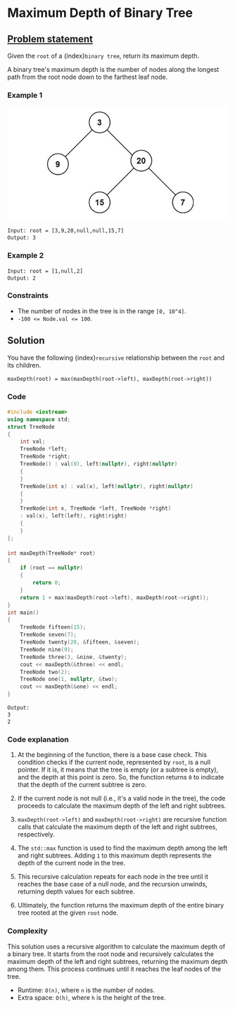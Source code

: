 # Maximum Depth of Binary Tree

## [Problem statement](https://leetcode.com/problems/maximum-depth-of-binary-tree/)

Given the `root` of a {index}`binary tree`, return its maximum depth.

A binary tree's maximum depth is the number of nodes along the longest path from the root node down to the farthest leaf node.

### Example 1
![Example 1](104_Maximum_Depth_of_Binary_Tree.jpg)
```text
Input: root = [3,9,20,null,null,15,7]
Output: 3
```
### Example 2
```text
Input: root = [1,null,2]
Output: 2
``` 

### Constraints

* The number of nodes in the tree is in the range `[0, 10^4]`.
* `-100 <= Node.val <= 100`.

## Solution
You have the following {index}`recursive` relationship between the `root` and its children.

```text
maxDepth(root) = max(maxDepth(root->left), maxDepth(root->right))
```

### Code

```cpp
#include <iostream>
using namespace std;
struct TreeNode 
{
    int val;
    TreeNode *left;
    TreeNode *right;
    TreeNode() : val(0), left(nullptr), right(nullptr) 
    {        
    }
    TreeNode(int x) : val(x), left(nullptr), right(nullptr) 
    {        
    }
    TreeNode(int x, TreeNode *left, TreeNode *right)
    : val(x), left(left), right(right) 
    {        
    }
};

int maxDepth(TreeNode* root) 
{
    if (root == nullptr) 
    {
        return 0;
    }
    return 1 + max(maxDepth(root->left), maxDepth(root->right));
}
int main() 
{
    TreeNode fifteen(15);
    TreeNode seven(7);
    TreeNode twenty(20, &fifteen, &seven);
    TreeNode nine(9);
    TreeNode three(3, &nine, &twenty);
    cout << maxDepth(&three) << endl;
    TreeNode two(2);
    TreeNode one(1, nullptr, &two);
    cout << maxDepth(&one) << endl;
}
```
```text
Output:
3
2
```

### Code explanation

1. At the beginning of the function, there is a base case check. This condition checks if the current node, represented by `root`, is a null pointer. If it is, it means that the tree is empty (or a subtree is empty), and the depth at this point is zero. So, the function returns `0` to indicate that the depth of the current subtree is zero.

2. If the current node is not null (i.e., it's a valid node in the tree), the code proceeds to calculate the maximum depth of the left and right subtrees.

3. `maxDepth(root->left)` and `maxDepth(root->right)` are recursive function calls that calculate the maximum depth of the left and right subtrees, respectively.

4. The `std::max` function is used to find the maximum depth among the left and right subtrees. Adding `1` to this maximum depth represents the depth of the current node in the tree.

5. This recursive calculation repeats for each node in the tree until it reaches the base case of a null node, and the recursion unwinds, returning depth values for each subtree.

6. Ultimately, the function returns the maximum depth of the entire binary tree rooted at the given `root` node.


### Complexity

This solution uses a recursive algorithm to calculate the maximum depth of a binary tree. It starts from the root node and recursively calculates the maximum depth of the left and right subtrees, returning the maximum depth among them. This process continues until it reaches the leaf nodes of the tree. 

* Runtime: `O(n)`, where `n` is the number of nodes.
* Extra space: `O(h)`, where `h` is the height of the tree.


